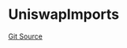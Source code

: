 # UniswapImports
[Git Source](https://github.com/zeta-chain/protocol-contracts/blob/main/v2/contracts/zevm/forks/UniswapPeriphery.sol)


